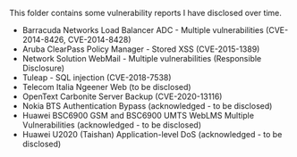 This folder contains some vulnerability reports I have disclosed over time.
- Barracuda Networks Load Balancer ADC - Multiple vulnerabilities (CVE-2014-8426, CVE-2014-8428)
- Aruba ClearPass Policy Manager - Stored XSS (CVE-2015-1389)
- Network Solution WebMail - Multiple vulnerabilities (Responsible Disclosure)
- Tuleap - SQL injection (CVE-2018-7538)
- Telecom Italia Ngeener Web (to be disclosed)
- OpenText Carbonite Server Backup (CVE-2020-13116)
- Nokia BTS Authentication Bypass (acknowledged - to be disclosed)
- Huawei BSC6900 GSM and BSC6900 UMTS WebLMS Multiple Vulnerabilities (acknowledged - to be disclosed)
- Huawei U2020 (Taishan) Application-level DoS (acknowledged - to be disclosed)
